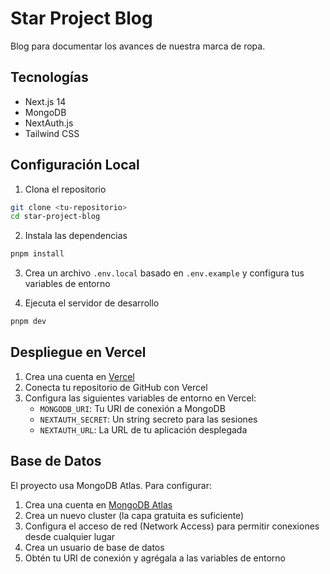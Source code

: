 # Star Project Blog

Blog para documentar los avances de nuestra marca de ropa.

## Tecnologías

- Next.js 14
- MongoDB
- NextAuth.js
- Tailwind CSS

## Configuración Local

1. Clona el repositorio
```bash
git clone <tu-repositorio>
cd star-project-blog
```

2. Instala las dependencias
```bash
pnpm install
```

3. Crea un archivo `.env.local` basado en `.env.example` y configura tus variables de entorno

4. Ejecuta el servidor de desarrollo
```bash
pnpm dev
```

## Despliegue en Vercel

1. Crea una cuenta en [Vercel](https://vercel.com)
2. Conecta tu repositorio de GitHub con Vercel
3. Configura las siguientes variables de entorno en Vercel:
   - `MONGODB_URI`: Tu URI de conexión a MongoDB
   - `NEXTAUTH_SECRET`: Un string secreto para las sesiones
   - `NEXTAUTH_URL`: La URL de tu aplicación desplegada

## Base de Datos

El proyecto usa MongoDB Atlas. Para configurar:

1. Crea una cuenta en [MongoDB Atlas](https://www.mongodb.com/cloud/atlas)
2. Crea un nuevo cluster (la capa gratuita es suficiente)
3. Configura el acceso de red (Network Access) para permitir conexiones desde cualquier lugar
4. Crea un usuario de base de datos
5. Obtén tu URI de conexión y agrégala a las variables de entorno
